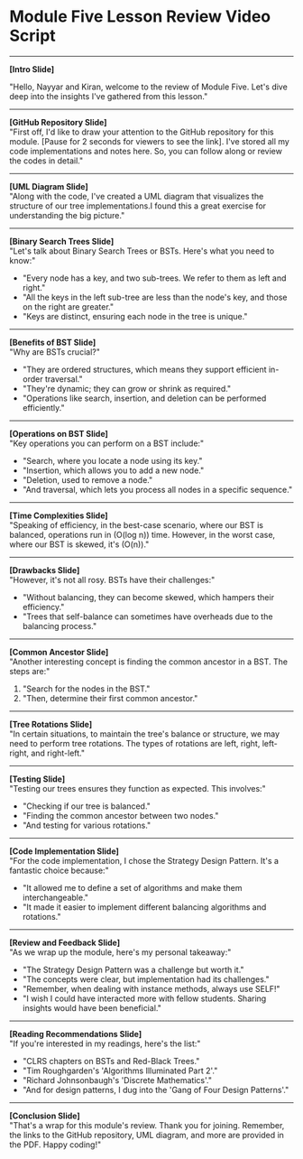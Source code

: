 # Module Five Lesson Review Video Script

---

**[Intro Slide]**

"Hello, Nayyar and Kiran, welcome to the review of Module Five. Let's dive deep into the insights I've gathered from this lesson."

---

**[GitHub Repository Slide]**  
"First off, I'd like to draw your attention to the GitHub repository for this module. [Pause for 2 seconds for viewers to see the link]. I've stored all my code implementations and notes here. So, you can follow along or review the codes in detail."

---

**[UML Diagram Slide]**  
"Along with the code, I've created a UML diagram that visualizes the structure of our tree implementations.I found this a great exercise for understanding the big picture."

---

**[Binary Search Trees Slide]**  
"Let's talk about Binary Search Trees or BSTs. Here's what you need to know:"  
- "Every node has a key, and two sub-trees. We refer to them as left and right."
- "All the keys in the left sub-tree are less than the node's key, and those on the right are greater."
- "Keys are distinct, ensuring each node in the tree is unique."

---

**[Benefits of BST Slide]**  
"Why are BSTs crucial?"  
- "They are ordered structures, which means they support efficient in-order traversal."
- "They're dynamic; they can grow or shrink as required."
- "Operations like search, insertion, and deletion can be performed efficiently."

---

**[Operations on BST Slide]**  
"Key operations you can perform on a BST include:"
- "Search, where you locate a node using its key."
- "Insertion, which allows you to add a new node."
- "Deletion, used to remove a node."
- "And traversal, which lets you process all nodes in a specific sequence."

---

**[Time Complexities Slide]**  
"Speaking of efficiency, in the best-case scenario, where our BST is balanced, operations run in \(O(log n)\) time. However, in the worst case, where our BST is skewed, it's \(O(n)\)."

---

**[Drawbacks Slide]**  
"However, it's not all rosy. BSTs have their challenges:"
- "Without balancing, they can become skewed, which hampers their efficiency."
- "Trees that self-balance can sometimes have overheads due to the balancing process."

---

**[Common Ancestor Slide]**  
"Another interesting concept is finding the common ancestor in a BST. The steps are:"
1. "Search for the nodes in the BST."
2. "Then, determine their first common ancestor."

---

**[Tree Rotations Slide]**  
"In certain situations, to maintain the tree's balance or structure, we may need to perform tree rotations. The types of rotations are left, right, left-right, and right-left."

---

**[Testing Slide]**  
"Testing our trees ensures they function as expected. This involves:"
- "Checking if our tree is balanced."
- "Finding the common ancestor between two nodes."
- "And testing for various rotations."

---

**[Code Implementation Slide]**  
"For the code implementation, I chose the Strategy Design Pattern. It's a fantastic choice because:"
- "It allowed me to define a set of algorithms and make them interchangeable."
- "It made it easier to implement different balancing algorithms and rotations."

---

**[Review and Feedback Slide]**  
"As we wrap up the module, here's my personal takeaway:"
- "The Strategy Design Pattern was a challenge but worth it."
- "The concepts were clear, but implementation had its challenges."
- "Remember, when dealing with instance methods, always use SELF!"
- "I wish I could have interacted more with fellow students. Sharing insights would have been beneficial."

---

**[Reading Recommendations Slide]**  
"If you're interested in my readings, here's the list:"
- "CLRS chapters on BSTs and Red-Black Trees."
- "Tim Roughgarden's 'Algorithms Illuminated Part 2'."
- "Richard Johnsonbaugh's 'Discrete Mathematics'."
- "And for design patterns, I dug into the 'Gang of Four Design Patterns'."

---

**[Conclusion Slide]**  
"That's a wrap for this module's review. Thank you for joining. Remember, the links to the GitHub repository, UML diagram, and more are provided in the PDF. Happy coding!"

